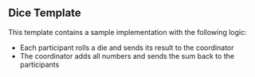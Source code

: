 ## Dice Template

This template contains a sample implementation with the following logic:
- Each participant rolls a die and sends its result to the coordinator
- The coordinator adds all numbers and sends the sum back to the participants